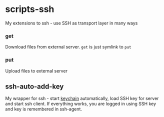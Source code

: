 # scripts-ssh
My extensions to ssh - use SSH as transport layer in many ways

### get
Download files from external server. `get` is just symlink to `put`

### put
Upload files to external server

## ssh-auto-add-key

My wrapper for ssh - start [keychain](https://github.com/lhost/keychain) automatically, load SSH key for server and start ssh client. If everything works, you are logged in using SSH key and key is remembered in ssh-agent.

